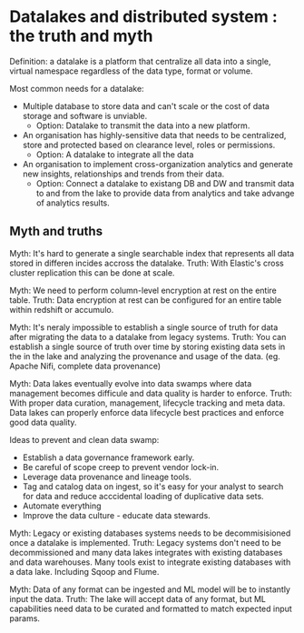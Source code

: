 # Datalakes and distributed system : the truth and myth
Definition: a datalake is a platform that centralize all data into a single, virtual namespace regardless of the data type, format or volume.

Most common needs for a datalake:
- Multiple database to store data and can't scale or the cost of data storage and software is unviable.
    - Option: Datalake to transmit the data into a new platform. 
- An organisation has highly-sensitive data that needs to be centralized, store and protected based on clearance level, roles or permissions.
    - Option: A datalake to integrate all the data
- An organisation to implement cross-organization analytics and generate new insights, relationships and trends from their data. 
    - Option: Connect a datalake to existang DB and DW and transmit data to and from the lake to provide data from analytics and take advange of analytics results.

## Myth and truths
Myth: It's hard to generate a single searchable index that represents all data stored in differen incides accross the datalake.
Truth: With Elastic's cross cluster replication this can be done at scale.

Myth: We need to perform column-level encryption at rest on the entire table.
Truth: Data encryption at rest can be configured for an entire table within redshift or accumulo.

Myth: It's neraly impossible to establish a single source of truth for data after migrating the data to a datalake from legacy systems.
Truth: You can establish a single source of truth over time by storing existing data sets in the in the lake and analyzing the provenance and usage of the data. (eg. Apache Nifi, complete data provenance)

Myth: Data lakes eventually evolve into data swamps where data management becomes difficule and data quality is harder to enforce. 
Truth: With proper data curation, management, lifecycle tracking and meta data. Data lakes can properly enforce data lifecycle best practices and enforce good data quality. 

Ideas to prevent and clean data swamp:
- Establish a data governance framework early. 
- Be careful of scope creep to prevent vendor lock-in.
- Leverage data provenance and lineage tools.
- Tag and catalog data on ingest, so it's easy for your analyst to search for data and reduce acccidental loading of duplicative data sets.
- Automate everything
- Improve the data culture - educate data stewards.

Myth: Legacy or existing databases systems needs to be decommisisioned once a datalake is implemented.
Truth: Legacy systems don't need to be decommissioned and many data lakes integrates with existing databases and data warehouses. Many tools exist to integrate existing databases with a data lake. Including Sqoop and Flume.

Myth: Data of any format can be ingested and ML model will be to instantly input the data.
Truth: The lake will accept data of any format, but ML capabilities need data to be curated and formatted to match expected input params.
